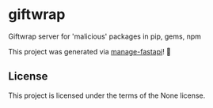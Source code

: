 # giftwrap

Giftwrap server for 'malicious' packages in pip, gems, npm

This project was generated via [manage-fastapi](https://ycd.github.io/manage-fastapi/)! :tada:


## License

This project is licensed under the terms of the None license.
